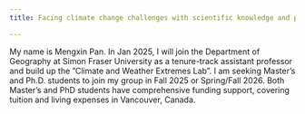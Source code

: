 ```yaml
---
title: Facing climate change challenges with scientific knowledge and practical solutions

---
```


My name is Mengxin Pan. In Jan 2025, I will join the Department of Geography at Simon Fraser University as a tenure-track assistant professor and build up the ”Climate and Weather Extremes Lab”. I am seeking Master’s and Ph.D. students to join my group in Fall 2025 or Spring/Fall 2026. Both Master’s and PhD students have comprehensive funding support, covering tuition and living expenses in Vancouver, Canada.

